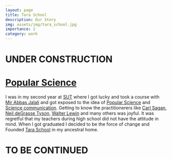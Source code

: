 ```yaml
---
layout: page
title: Tara School
description: Our Story
img: assets/img/tara_school.jpg
importance: 2
category: work
---
```


# UNDER CONSTRUCTION

# [Popular Science](https://en.wikipedia.org/wiki/Popular_science)
I was in my second year at [SUT](https://en.sharif.edu/) where I got lucky and took a course with [Mir Abbas Jalali](https://sites.google.com/site/mirabbasjalali/home?pli=1) and got exposed to the idea of [Popular Science](https://en.wikipedia.org/wiki/Popular_science) and [Science communication](https://en.wikipedia.org/wiki/Science_communication). Getting to know the practitionerers like [Carl Sagan](https://en.wikipedia.org/wiki/Carl_Sagan), [Neil deGrasse Tyson](https://en.wikipedia.org/wiki/Neil_deGrasse_Tyson), [Walter Lewin](https://en.wikipedia.org/wiki/Walter_Lewin) and many others was joyful. It was regretful that my teachers during high school did not have the attitude in mind. When I got graduated I decided to be the force of change and Founded [Tara School](https://adarijani.github.io/projects/2_project/) in my ancestral home.

# TO BE CONTINUED
